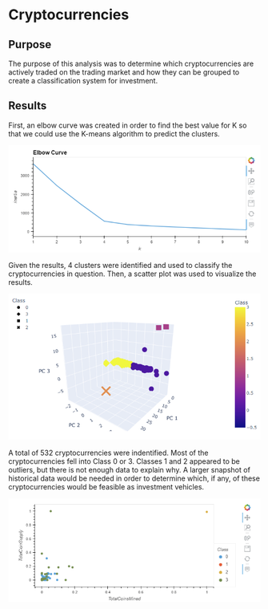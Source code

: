 # Cryptocurrencies
## Purpose
The purpose of this analysis was to determine which cryptocurrencies are actively traded on the trading market and how they can be grouped to create a classification system for investment.
## Results
First, an elbow curve was created in order to find the best value for K so that we could use the K-means algorithm to predict the clusters.

![image](https://github.com/msaunders0/Cryptocurrencies/blob/main/Resources/elbow.png)

Given the results, 4 clusters were identified and used to classify the cryptocurrencies in question. Then, a scatter plot was used to visualize the results.

![image](https://github.com/msaunders0/Cryptocurrencies/blob/main/Resources/3dclass.png)

A total of 532 cryptocurrencies were indentified. Most of the cryptocurrencies fell into Class 0 or 3. Classes 1 and 2 appeared to be outliers, but there is not enough data to explain why. A larger snapshot of historical data would be needed in order to determine which, if any, of these cryptocurrencies would be feasible as investment vehicles.

![image](https://github.com/msaunders0/Cryptocurrencies/blob/main/Resources/scatter.png)

